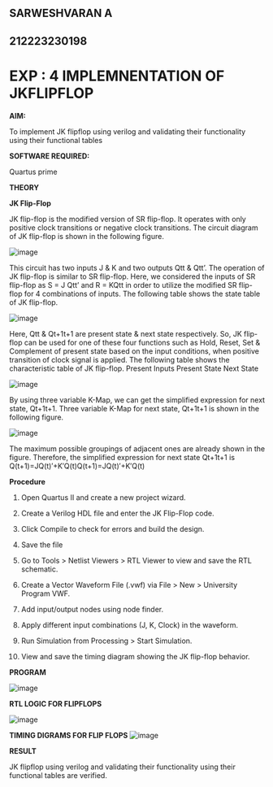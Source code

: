 ## SARWESHVARAN A
## 212223230198
# EXP : 4 IMPLEMNENTATION OF JKFLIPFLOP

**AIM:** 

To implement  JK flipflop using verilog and validating their functionality using their functional tables

**SOFTWARE REQUIRED:**

Quartus prime

**THEORY**

**JK Flip-Flop**

JK flip-flop is the modified version of SR flip-flop. It operates with only positive clock transitions or negative clock transitions. The circuit diagram of JK flip-flop is shown in the following figure.

![image](https://github.com/naavaneetha/JKFLIPFLOP-USING-IF-ELSE/assets/154305477/a649c30b-232b-4558-b188-fd6c09845180)


This circuit has two inputs J & K and two outputs Qtt & Qtt’. The operation of JK flip-flop is similar to SR flip-flop. Here, we considered the inputs of SR flip-flop as S = J Qtt’ and R = KQtt in order to utilize the modified SR flip-flop for 4 combinations of inputs. The following table shows the state table of JK flip-flop.

![image](https://github.com/naavaneetha/JKFLIPFLOP-USING-IF-ELSE/assets/154305477/c4360742-e8a8-4937-b089-c46c0433f9a3)

 
Here, Qtt & Qt+1t+1 are present state & next state respectively. So, JK flip-flop can be used for one of these four functions such as Hold, Reset, Set & Complement of present state based on the input conditions, when positive transition of clock signal is applied. The following table shows the characteristic table of JK flip-flop. Present Inputs Present State Next State
 
![image](https://github.com/naavaneetha/JKFLIPFLOP-USING-IF-ELSE/assets/154305477/6c275261-a6d5-4c37-a3a7-1e88ca11c4cd)

By using three variable K-Map, we can get the simplified expression for next state, Qt+1t+1. Three variable K-Map for next state, Qt+1t+1 is shown in the following figure.
 
![image](https://github.com/naavaneetha/JKFLIPFLOP-USING-IF-ELSE/assets/154305477/5174f41b-0ce0-4329-a372-6d1943ea6673)

The maximum possible groupings of adjacent ones are already shown in the figure. Therefore, the simplified expression for next state Qt+1t+1 is Q(t+1)=JQ(t)′+K′Q(t)Q(t+1)=JQ(t)′+K′Q(t)

**Procedure**

1. Open Quartus II and create a new project wizard.

2. Create a Verilog HDL file and enter the JK Flip-Flop code.

3. Click Compile to check for errors and build the design.

4. Save the file

5. Go to Tools > Netlist Viewers > RTL Viewer to view and save the RTL schematic.

6. Create a Vector Waveform File (.vwf) via File > New > University Program VWF.

7. Add input/output nodes using node finder.

8. Apply different input combinations (J, K, Clock) in the waveform.

9. Run Simulation from Processing > Start Simulation.

10. View and save the timing diagram showing the JK flip-flop behavior.

**PROGRAM**

![image](https://github.com/user-attachments/assets/2e96a52c-6dfa-4140-8d4f-1b4204cb510c)



**RTL LOGIC FOR FLIPFLOPS**

![image](https://github.com/user-attachments/assets/ca88e4c9-9092-473d-a42b-fac28d9726a8)


**TIMING DIGRAMS FOR FLIP FLOPS**
![image](https://github.com/user-attachments/assets/336dc845-6aad-433b-9c82-ce90d616eca1)



**RESULT**

JK flipflop using verilog and validating their functionality using their functional tables are verified.
